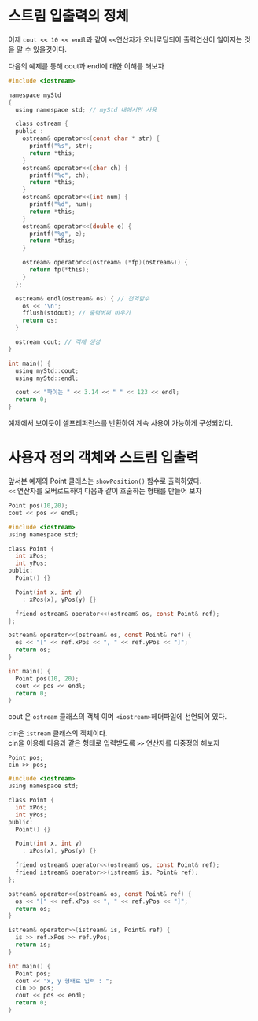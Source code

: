 # 스트림 입출력의 정체

이제 `cout << 10 << endl`과 같이 `<<`연산자가 오버로딩되어 출력연산이 일어지는 것을 알 수 있을것이다.

다음의 예제를 통해 cout과 endl에 대한 이해를 해보자

```c
#include <iostream>

namespace myStd 
{
  using namespace std; // myStd 내에서만 사용

  class ostream {
  public :
    ostream& operator<<(const char * str) {
      printf("%s", str);
      return *this;
    }
    ostream& operator<<(char ch) {
      printf("%c", ch);
      return *this;
    }
    ostream& operator<<(int num) {
      printf("%d", num);
      return *this;
    }
    ostream& operator<<(double e) {
      printf("%g", e);
      return *this;
    }

    ostream& operator<<(ostream& (*fp)(ostream&)) {
      return fp(*this);
    }
  };

  ostream& endl(ostream& os) { // 전역함수
    os << '\n';
    fflush(stdout); // 출력버퍼 비우기
    return os;
  }

  ostream cout; // 객체 생성
}

int main() {
  using myStd::cout;
  using myStd::endl;

  cout << "파이는 " << 3.14 << " " << 123 << endl;
  return 0;
}
```

예제에서 보이듯이 셀프레퍼런스를 반환하여 계속 사용이 가능하게 구성되었다.

# 사용자 정의 객체와 스트림 입출력

앞서본 예제의 Point 클래스는 `showPosition()` 함수로 출력하였다.  
`<<` 연산자를 오버로드하여 다음과 같이 호출하는 형태를 만들어 보자

```c
Point pos(10,20);
cout << pos << endl;
```

```c
#include <iostream>
using namespace std;

class Point {
  int xPos;
  int yPos;
public:
  Point() {}

  Point(int x, int y)
    : xPos(x), yPos(y) {}

  friend ostream& operator<<(ostream& os, const Point& ref);
};

ostream& operator<<(ostream& os, const Point& ref) {
  os << "[" << ref.xPos << ", " << ref.yPos << "]";
  return os;
}

int main() {
  Point pos(10, 20);
  cout << pos << endl;
  return 0;
}
```
cout 은 `ostream` 클래스의 객체 이며 `<iostream>`헤더파일에 선언되어 있다.

cin은 `istream` 클래스의 객체이다.  
cin을 이용해 다음과 같은 형태로 입력받도록 `>>` 연산자를 다중정의 해보자
```
Point pos;
cin >> pos;
```

```c
#include <iostream>
using namespace std;

class Point {
  int xPos;
  int yPos;
public:
  Point() {}

  Point(int x, int y)
    : xPos(x), yPos(y) {}

  friend ostream& operator<<(ostream& os, const Point& ref);
  friend istream& operator>>(istream& is, Point& ref);
};

ostream& operator<<(ostream& os, const Point& ref) {
  os << "[" << ref.xPos << ", " << ref.yPos << "]";
  return os;
}

istream& operator>>(istream& is, Point& ref) {
  is >> ref.xPos >> ref.yPos;
  return is;
}

int main() {
  Point pos;
  cout << "x, y 형태로 입력 : ";
  cin >> pos;
  cout << pos << endl;
  return 0;
}
```






